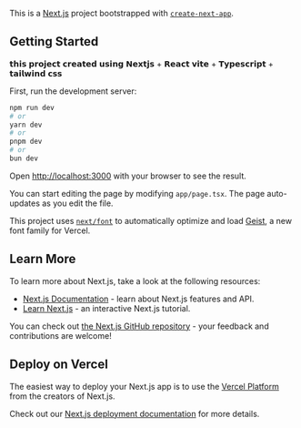 This is a [Next.js](https://nextjs.org) project bootstrapped with [`create-next-app`](https://nextjs.org/docs/app/api-reference/cli/create-next-app).

## Getting Started
⁡⁢⁣⁢𝘁𝗵𝗶𝘀 𝗽𝗿𝗼𝗷𝗲𝗰𝘁 𝗰𝗿𝗲𝗮𝘁𝗲𝗱 𝘂𝘀𝗶𝗻𝗴 𝗡𝗲𝘅𝘁𝗷𝘀 + 𝗥𝗲𝗮𝗰𝘁 𝘃𝗶𝘁𝗲 + 𝗧𝘆𝗽𝗲𝘀𝗰𝗿𝗶𝗽𝘁 + 𝘁𝗮𝗶𝗹𝘄𝗶𝗻𝗱 𝗰𝘀𝘀

First, run the development server:

```bash
npm run dev
# or
yarn dev
# or
pnpm dev
# or
bun dev
```

Open [http://localhost:3000](http://localhost:3000) with your browser to see the result.

You can start editing the page by modifying `app/page.tsx`. The page auto-updates as you edit the file.

This project uses [`next/font`](https://nextjs.org/docs/app/building-your-application/optimizing/fonts) to automatically optimize and load [Geist](https://vercel.com/font), a new font family for Vercel.

## Learn More

To learn more about Next.js, take a look at the following resources:

- [Next.js Documentation](https://nextjs.org/docs) - learn about Next.js features and API.
- [Learn Next.js](https://nextjs.org/learn) - an interactive Next.js tutorial.

You can check out [the Next.js GitHub repository](https://github.com/vercel/next.js) - your feedback and contributions are welcome!

## Deploy on Vercel

The easiest way to deploy your Next.js app is to use the [Vercel Platform](https://vercel.com/new?utm_medium=default-template&filter=next.js&utm_source=create-next-app&utm_campaign=create-next-app-readme) from the creators of Next.js.

Check out our [Next.js deployment documentation](https://nextjs.org/docs/app/building-your-application/deploying) for more details.
